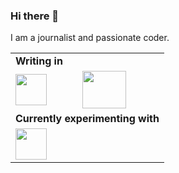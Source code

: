 ### Hi there 👋

I am a journalist and passionate coder.

<table style="border: none;">
  <tr><td colspan="3"><b>Writing in</b></td></tr>

<tr>
  <td><img src="https://foundation.rust-lang.org/img/rust-logo-blk.svg" width="50" height="50" /></td>
  <td><img src="https://go.dev/blog/go-brand/Go-Logo/PNG/Go-Logo_Blue.png" width="70" height="60" /></td>
 </tr>
  <tr>
    <td colspan="3"><b>Currently experimenting with</b></td>
    <tr><td><img src="https://github.com/ziglang/logo/raw/master/zig-mark.svg)" width="50" height="50" /></td></tr>
  </tr>
</table>

<!--
**floscodes/floscodes** is a ✨ _special_ ✨ repository because its `README.md` (this file) appears on your GitHub profile.

Here are some ideas to get you started:

- 🔭 I’m currently working on ...
- 🌱 I’m currently learning ...
- 👯 I’m looking to collaborate on ...
- 🤔 I’m looking for help with ...
- 💬 Ask me about ...
- 📫 How to reach me: ...
- 😄 Pronouns: ...
- ⚡ Fun fact: ...
-->
